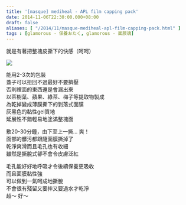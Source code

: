 ```yaml
---
title: '[masque] mediheal - APL film capping pack'
date: 2014-11-06T22:30:00.000+08:00
draft: false
aliases: [ "/2014/11/masque-mediheal-apl-film-capping-pack.html" ]
tags : [glamorous - 保養おたく, glamorous - 面膜魂]
---
```


就是有著把整塊皮撕下的快感（呵呵）  

![](/images/medihealapl.jpg)

能用2-3次的包裝  
蓋子可以扭回不過最好不要擠壓  
否則裡面的東西還是會漏出來  
以茶樹葉、蘋果、綠茶、梅子等提取物製成  
為乾掉變成薄膜撕下的剝落式面膜  
灰黑色的黏性gel質地  
延展性不錯輕易地塗滿整塊面  

  

敷20-30分鐘，由下至上一撕... 爽！  
面部的髒污都跟隨面膜撕掉了  
乾淨爽滑而且毛孔也有收細  
雖然是撕脫式卻不會令皮膚泛紅

  

毛孔能好好地呼吸才令後續保養更吸收  
而且面膜黏性強  
可以做到一氣呵成地撕脫  
不會很有殘留又要摔又要過水才乾淨  
超～ 好～
